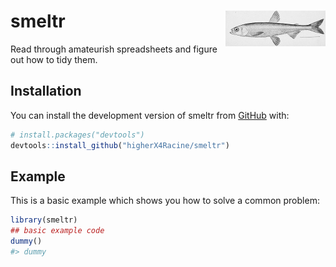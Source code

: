 
<!-- README.md is generated from README.Rmd. Please edit that file -->

# smeltr <a href="https://commons.wikimedia.org/wiki/File:Pond_smelt_illustration.jpg"><img src="man/figures/logo.jpg" align="right" height="57" alt="Surf_Smelt,_Pond_smelt.jpg: Drawing by H. L. Todd, NOAA&#039;s Historic Fisheries Collection derivative work: ManfromButtonwillow, Public domain, via Wikimedia Commons"/></a>

<!-- badges: start -->
<!-- badges: end -->

Read through amateurish spreadsheets and figure out how to tidy them.

## Installation

You can install the development version of smeltr from
[GitHub](https://github.com/) with:

``` r
# install.packages("devtools")
devtools::install_github("higherX4Racine/smeltr")
```

## Example

This is a basic example which shows you how to solve a common problem:

``` r
library(smeltr)
## basic example code
dummy()
#> dummy
```
